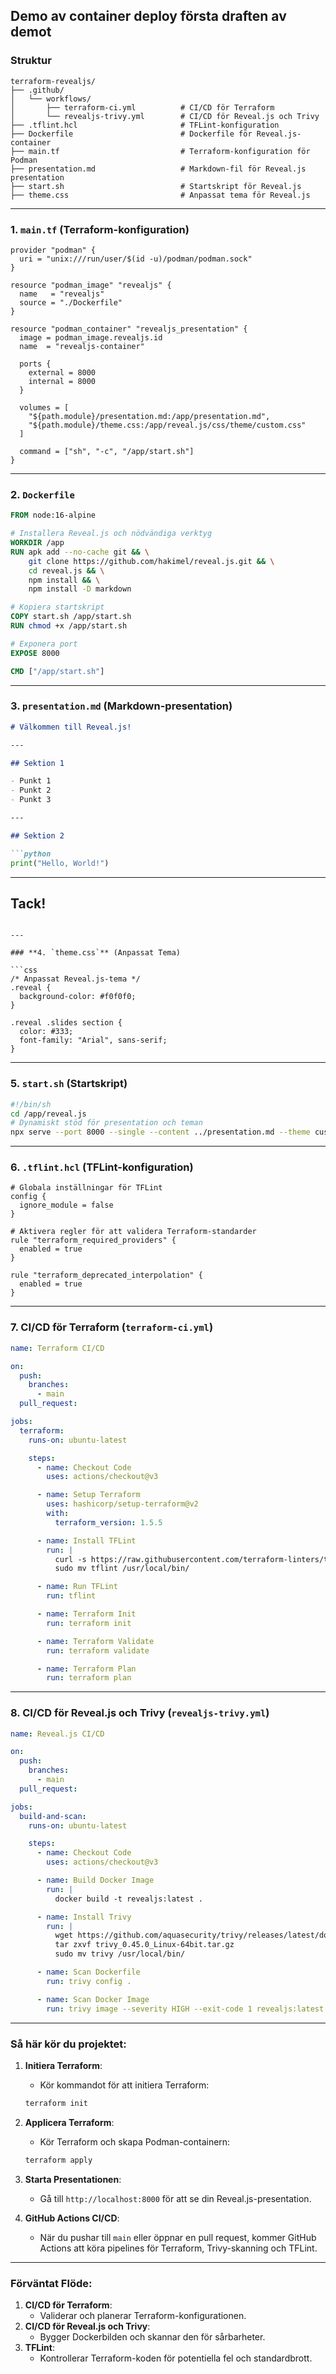 
## **Demo av container deploy första draften av demot**

### **Struktur**

```
terraform-revealjs/
├── .github/
│   └── workflows/
│       ├── terraform-ci.yml          # CI/CD för Terraform
│       └── revealjs-trivy.yml        # CI/CD för Reveal.js och Trivy
├── .tflint.hcl                       # TFLint-konfiguration
├── Dockerfile                        # Dockerfile för Reveal.js-container
├── main.tf                           # Terraform-konfiguration för Podman
├── presentation.md                   # Markdown-fil för Reveal.js presentation
├── start.sh                          # Startskript för Reveal.js
├── theme.css                         # Anpassat tema för Reveal.js
```

---

### **1. `main.tf`** (Terraform-konfiguration)

```hcl
provider "podman" {
  uri = "unix:///run/user/$(id -u)/podman/podman.sock"
}

resource "podman_image" "revealjs" {
  name   = "revealjs"
  source = "./Dockerfile"
}

resource "podman_container" "revealjs_presentation" {
  image = podman_image.revealjs.id
  name  = "revealjs-container"

  ports {
    external = 8000
    internal = 8000
  }

  volumes = [
    "${path.module}/presentation.md:/app/presentation.md",
    "${path.module}/theme.css:/app/reveal.js/css/theme/custom.css"
  ]

  command = ["sh", "-c", "/app/start.sh"]
}
```

---

### **2. `Dockerfile`**

```dockerfile
FROM node:16-alpine

# Installera Reveal.js och nödvändiga verktyg
WORKDIR /app
RUN apk add --no-cache git && \
    git clone https://github.com/hakimel/reveal.js.git && \
    cd reveal.js && \
    npm install && \
    npm install -D markdown

# Kopiera startskript
COPY start.sh /app/start.sh
RUN chmod +x /app/start.sh

# Exponera port
EXPOSE 8000

CMD ["/app/start.sh"]
```

---

### **3. `presentation.md`** (Markdown-presentation)

```markdown
# Välkommen till Reveal.js!

---

## Sektion 1

- Punkt 1
- Punkt 2
- Punkt 3

---

## Sektion 2

```python
print("Hello, World!")
```

---

## Tack!
```

---

### **4. `theme.css`** (Anpassat Tema)

```css
/* Anpassat Reveal.js-tema */
.reveal {
  background-color: #f0f0f0;
}

.reveal .slides section {
  color: #333;
  font-family: "Arial", sans-serif;
}
```

---

### **5. `start.sh`** (Startskript)

```bash
#!/bin/sh
cd /app/reveal.js
# Dynamiskt stöd för presentation och teman
npx serve --port 8000 --single --content ../presentation.md --theme custom
```

---

### **6. `.tflint.hcl`** (TFLint-konfiguration)

```hcl
# Globala inställningar för TFLint
config {
  ignore_module = false
}

# Aktivera regler för att validera Terraform-standarder
rule "terraform_required_providers" {
  enabled = true
}

rule "terraform_deprecated_interpolation" {
  enabled = true
}
```

---

### **7. CI/CD för Terraform (`terraform-ci.yml`)**

```yaml
name: Terraform CI/CD

on:
  push:
    branches:
      - main
  pull_request:

jobs:
  terraform:
    runs-on: ubuntu-latest

    steps:
      - name: Checkout Code
        uses: actions/checkout@v3

      - name: Setup Terraform
        uses: hashicorp/setup-terraform@v2
        with:
          terraform_version: 1.5.5

      - name: Install TFLint
        run: |
          curl -s https://raw.githubusercontent.com/terraform-linters/tflint/master/install_linux.sh | bash
          sudo mv tflint /usr/local/bin/

      - name: Run TFLint
        run: tflint

      - name: Terraform Init
        run: terraform init

      - name: Terraform Validate
        run: terraform validate

      - name: Terraform Plan
        run: terraform plan
```

---

### **8. CI/CD för Reveal.js och Trivy (`revealjs-trivy.yml`)**

```yaml
name: Reveal.js CI/CD

on:
  push:
    branches:
      - main
  pull_request:

jobs:
  build-and-scan:
    runs-on: ubuntu-latest

    steps:
      - name: Checkout Code
        uses: actions/checkout@v3

      - name: Build Docker Image
        run: |
          docker build -t revealjs:latest .

      - name: Install Trivy
        run: |
          wget https://github.com/aquasecurity/trivy/releases/latest/download/trivy_0.45.0_Linux-64bit.tar.gz
          tar zxvf trivy_0.45.0_Linux-64bit.tar.gz
          sudo mv trivy /usr/local/bin/

      - name: Scan Dockerfile
        run: trivy config .

      - name: Scan Docker Image
        run: trivy image --severity HIGH --exit-code 1 revealjs:latest
```

---

### **Så här kör du projektet:**

1. **Initiera Terraform**:
   - Kör kommandot för att initiera Terraform:
   ```bash
   terraform init
   ```

2. **Applicera Terraform**:
   - Kör Terraform och skapa Podman-containern:
   ```bash
   terraform apply
   ```

3. **Starta Presentationen**:
   - Gå till `http://localhost:8000` för att se din Reveal.js-presentation.

4. **GitHub Actions CI/CD**:
   - När du pushar till `main` eller öppnar en pull request, kommer GitHub Actions att köra pipelines för Terraform, Trivy-skanning och TFLint.

---

### **Förväntat Flöde:**

1. **CI/CD för Terraform**:
   - Validerar och planerar Terraform-konfigurationen.
2. **CI/CD för Reveal.js och Trivy**:
   - Bygger Dockerbilden och skannar den för sårbarheter.
3. **TFLint**:
   - Kontrollerar Terraform-koden för potentiella fel och standardbrott.

